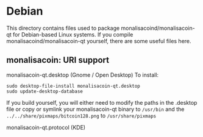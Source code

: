 
Debian
====================
This directory contains files used to package monalisacoind/monalisacoin-qt
for Debian-based Linux systems. If you compile monalisacoind/monalisacoin-qt yourself, there are some useful files here.

## monalisacoin: URI support ##


monalisacoin-qt.desktop  (Gnome / Open Desktop)
To install:

	sudo desktop-file-install monalisacoin-qt.desktop
	sudo update-desktop-database

If you build yourself, you will either need to modify the paths in
the .desktop file or copy or symlink your monalisacoin-qt binary to `/usr/bin`
and the `../../share/pixmaps/bitcoin128.png` to `/usr/share/pixmaps`

monalisacoin-qt.protocol (KDE)

